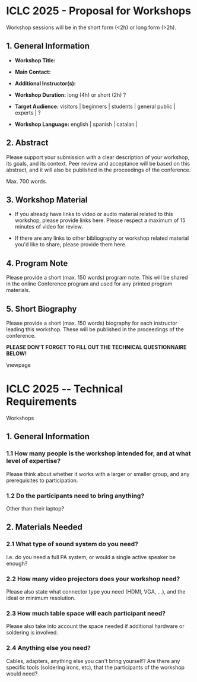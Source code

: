 # ICLC 2025 - Proposal for Workshops

Workshop sessions will be in the short form (<2h) or long form (>2h).

## 1. General Information

-   **Workshop Title:**

-   **Main Contact:**

-   **Additional Instructor(s):**

-   **Workshop Duration:** long (4h) or short (2h) ?

-   **Target Audience:** visitors \| beginners \| students \| general
    public \| experts \| ?

-   **Workshop Language:** english \| spanish \| catalan \|

## 2. Abstract

Please support your submission with a clear description of your workshop, its goals, and its context. Peer review and acceptance will be based on this abstract, and it will also be published in the proceedings of the conference.

Max. 700 words.

## 3. Workshop Material

- If you already have links to video or audio material related to this workshop, please provide links here. Please respect a maximum of 15 minutes of video for review.

- If there are any links to other bibliography or workshop related material you'd like to share, please provide them here.

## 4. Program Note

Please provide a short (max. 150 words) program note. This will be shared in the online Conference program and used for any printed program materials.

## 5. Short Biography

Please provide a short (max. 150 words) biography for each instructor leading this workshop. These will be published in the proceedings of the conference.

**PLEASE DON'T FORGET TO FILL OUT THE TECHNICAL QUESTIONNAIRE BELOW!**

\newpage

# ICLC 2025 -- Technical Requirements

Workshops

## 1. General Information

### 1.1 How many people is the workshop intended for, and at what level of expertise?

Please think about whether it works with a larger or smaller group, and any prerequisites to participation.

### 1.2 Do the participants need to bring anything?

Other than their laptop?

## 2. Materials Needed

### 2.1 What type of sound system do you need?

I.e. do you need a full PA system, or would a single active speaker be enough?

### 2.2 How many video projectors does your workshop need?

Please also state what connector type you need (HDMI, VGA, ...), and the ideal or minimum resolution.

### 2.3 How much table space will each participant need?

Please also take into account the space needed if additional hardware or soldering is involved.

### 2.4 Anything else you need?

Cables, adapters, anything else you can't bring yourself? Are there any specific tools (soldering irons, etc), that the participants of the workshop would need?
